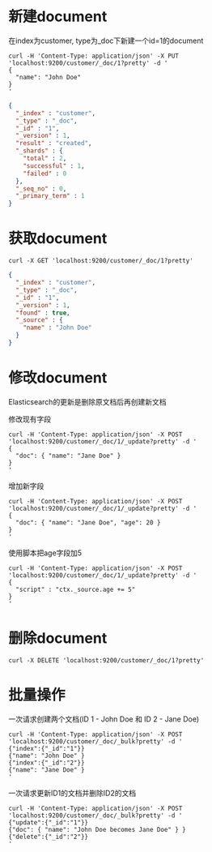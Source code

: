# 新建document

在index为customer, type为_doc下新建一个id=1的document
```
curl -H 'Content-Type: application/json' -X PUT 'localhost:9200/customer/_doc/1?pretty' -d '
{
  "name": "John Doe"
}
'
```

```json
{
  "_index" : "customer",
  "_type" : "_doc",
  "_id" : "1",
  "_version" : 1,
  "result" : "created",
  "_shards" : {
    "total" : 2,
    "successful" : 1,
    "failed" : 0
  },
  "_seq_no" : 0,
  "_primary_term" : 1
}
```

# 获取document

```
curl -X GET 'localhost:9200/customer/_doc/1?pretty'
```

```json
{
  "_index" : "customer",
  "_type" : "_doc",
  "_id" : "1",
  "_version" : 1,
  "found" : true,
  "_source" : {
    "name" : "John Doe"
  }
}
```

# 修改document

Elasticsearch的更新是删除原文档后再创建新文档

修改现有字段
```
curl -H 'Content-Type: application/json' -X POST 'localhost:9200/customer/_doc/1/_update?pretty' -d '
{
  "doc": { "name": "Jane Doe" }
}
'
```

增加新字段
```
curl -H 'Content-Type: application/json' -X POST 'localhost:9200/customer/_doc/1/_update?pretty' -d '
{
  "doc": { "name": "Jane Doe", "age": 20 }
}
'
```

使用脚本把age字段加5
```
curl -H 'Content-Type: application/json' -X POST 'localhost:9200/customer/_doc/1/_update?pretty' -d '
{
  "script" : "ctx._source.age += 5"
}
'
```

# 删除document

```
curl -X DELETE 'localhost:9200/customer/_doc/1?pretty'
```

# 批量操作

一次请求创建两个文档(ID 1 - John Doe 和 ID 2 - Jane Doe)
```
curl -H 'Content-Type: application/json' -X POST 'localhost:9200/customer/_doc/_bulk?pretty' -d '
{"index":{"_id":"1"}}
{"name": "John Doe" }
{"index":{"_id":"2"}}
{"name": "Jane Doe" }
'
```

一次请求更新ID1的文档并删除ID2的文档
```
curl -H 'Content-Type: application/json' -X POST 'localhost:9200/customer/_doc/_bulk?pretty' -d '
{"update":{"_id":"1"}}
{"doc": { "name": "John Doe becomes Jane Doe" } }
{"delete":{"_id":"2"}}
'
```
